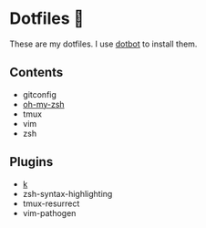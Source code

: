 # Dotfiles 🔨

These are my dotfiles. I use [dotbot](https://github.com/anishathalye/dotbot) to install them.

## Contents

- gitconfig
- [oh-my-zsh](https://github.com/robbyrussell/oh-my-zsh)
- tmux
- vim
- zsh

## Plugins

- [k](https://github.com/supercrabtree/k)
- zsh-syntax-highlighting
- tmux-resurrect
- vim-pathogen
